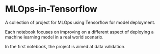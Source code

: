 # MLOps-in-Tensorflow
A collection of project for MLOps using Tensorflow for model deployment.

Each notebook focuses on improving on a different aspect of deploying a machine learning model in a real world scenario.

In the first notebook, the project is aimed at data validation. 
